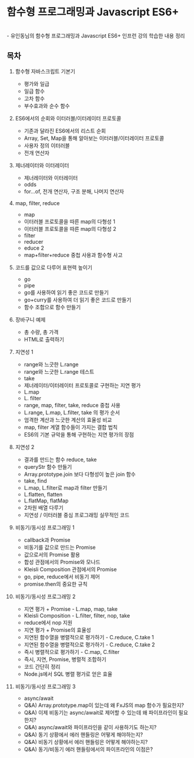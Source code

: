 # 함수형 프로그래밍과 Javascript ES6+
<br/>
- 유인동님의 함수형 프로그래밍과 Javascript ES6+ 인프런 강의 학습한 내용 정리
<br/>

## 목차


1. 함수형 자바스크립트 기본기
    - 평가와 일급
    - 일급 함수
    - 고차 함수
    - 부수효과와 순수 함수   
 
2. ES6에서의 순회와 이터러블/이터레이터 프로토콜
    - 기존과 달라진 ES6에서의 리스트 순회
    - Array, Set, Map을 통해 알아보는 이터러블/이터레이터 프로토콜
    - 사용자 정의 이터러블
    - 전개 연산자
3. 제너레이터와 이터레이터
    - 제너레이터와 이터레이터
    - odds
    - for...of, 전개 연산자, 구조 분해, 나머지 연산자
4. map, filter, reduce
    - map
    - 이터러블 프로토콜을 따른 map의 다형성 1
    - 이터러블 프로토콜을 따른 map의 다형성 2
    - filter
    - reducer
    - educe 2
    - map+filter+reduce 중첩 사용과 함수형 사고
5. 코드를 값으로 다루어 표현력 높이기
    - go
    - pipe
    - go를 사용하여 읽기 좋은 코드로 만들기
    - go+curry를 사용하여 더 읽기 좋은 코드로 만들기
    - 함수 조합으로 함수 만들기
6. 장바구니 예제
    - 총 수량, 총 가격
    - HTML로 출력하기
7. 지연성 1
    - range와 느긋한 L.range
    - range와 느긋한 L.range 테스트
    - take
    - 제너레이터/이터레이터 프로토콜로 구현하는 지연 평가
    - L.map
    - L. filter
    - range, map, filter, take, reduce 중첩 사용
    - L.range, L.map, L.filter, take 의 평가 순서
    - 엄격한 계산과 느긋한 계산의 효율성 비교
    - map, filter 계열 함수들이 가지는 결합 법칙
    - ES6의 기본 규악을 통해 구현하는 지연 평가의 장점
8. 지연성 2
    - 결과를 만드는 함수 reduce, take
    - queryStr 함수 만들기
    - Array.prototype.join 보다 다형성이 높은 join 함수
    - take, find
    - L.map, L.filter로 map과 filter 만들기
    - L.flatten, flatten
    - L.flatMap, flatMap
    - 2차원 배열 다루기
    - 지연성 / 이터러블 중심 프로그래밍 실무적인 코드
9. 비동기/동시성 프로그래밍 1
    - callback과 Promise
    - 비동기를 값으로 만드는 Promise
    - 값으로서의 Promise 활용
    - 합성 관점에서의 Promise와 모나드
    - Kleisli Composition 관점에서의 Promise
    - go, pipe, reduce에서 비동기 제어
    - promise.then의 중요한 규칙
10. 비동기/동시성 프로그래밍 2
    - 지연 평가 + Promise - L.map, map, take
    - Kleisli Composition - L.filter, filter, nop, take
    - reduce에서 nop 지원
    - 지연 평가 + Promise의 효율성
    - 지연된 함수열을 병렬적으로 평가하기 - C.reduce, C.take 1
    - 지연된 함수열을 병렬적으로 평가하기 - C.reduce, C.take 2
    - 즉시 병렬적으로 평가하기 - C.map, C.filter
    - 즉시, 지연, Promise, 병렬적 조합하기
    - 코드 간단히 정리
    - Node.js에서 SQL 병렬 평가로 얻은 효율
11. 비동기/동시성 프로그래밍 3
    - async/await
    - Q&A) Array.prototype.map이 있는데 왜 FxJS의 map 함수가 필요한지?
    - Q&A) 이제 비동기는 async/await로 제어할 수 있는데 왜 파이프라인이 필요한지?
    - Q&A) async/await와 파이프라인을 같이 사용하기도 하는지?
    - Q&A) 동기 상황에서 에러 핸들링은 어떻게 해야하는지?
    - Q&A) 비동기 상황에서 에러 핸들링은 어떻게 해야하는지?
    - Q&A) 동기/비동기 에러 핸들링에서의 파이프라인의 이점은?
  
